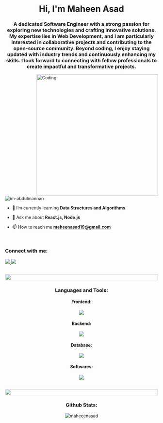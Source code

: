 <h1 align="center">Hi, I'm Maheen Asad</h1>
<h3 align="center">A dedicated Software Engineer with a strong passion for exploring new technologies and crafting innovative solutions. My expertise lies in Web Development, and I am particularly interested in collaborative projects and contributing to the open-source community. Beyond coding, I enjoy staying updated with industry trends and continuously enhancing my skills. I look forward to connecting with fellow professionals to create impactful and transformative projects.</h3>

<img align="right" alt="Coding" width="400" src="https://media1.tenor.com/m/IF2JdxzmyN4AAAAC/coding-girl.gif">
<img src="https://komarev.com/ghpvc/?username=im-abdulmannan&label=Profile%20views&color=0e75b6&style=flat" alt="im-abdulmannan" />

- 🌱 I’m currently learning **Data Structures and Algorithms.**

- 💬 Ask me about **React.js, Node.js**

- 📫 How to reach me **maheenasad19@gmail.com**

<br> 
<h3 align="left">Connect with me:</h3>
<p align="left">
  <a href="https://linkedin.com/in/maheeenasad">
    <img src="https://skillicons.dev/icons?i=linkedin&theme=light"/>
  </a>
 <a href="https://instagram.com/maheeenasad">
    <img src="https://skillicons.dev/icons?i=instagram&theme=light"/>
  </a>
</p> 

<br>
<img src="https://i.imgur.com/dBaSKWF.gif" height="20" width="100%">
<h3 align="center">Languages and Tools:</h3>
<h4 align="center">Frontend:</h4>
<p align="center">
  <a href="https://skillicons.dev">
    <img src="https://skillicons.dev/icons?i=html,css,js,react,bootstrap,redux,tailwind,git,webpack&theme=light" />
  </a>
</p>

<h4 align="center">Backend:</h4>
<p align="center">
  <a href="https://skillicons.dev">
    <img src="https://skillicons.dev/icons?i=cpp,nodejs&theme=light" />
  </a>
</p> 

 <h4 align="center">Database:</h4>
 <p align="center">
  <a href="https://skillicons.dev">
    <img src="https://skillicons.dev/icons?i=mongodb,mysql&theme=light" />
  </a>
</p> 

 <h4 align="center">Softwares:</h4>
 <p align="center">
  <a href="https://skillicons.dev">
    <img src="https://skillicons.dev/icons?i=vscode,github,postman,figma,illustrator,photoshop,xd&theme=light" />
  </a>
</p> 

<br>
<img src="https://i.imgur.com/dBaSKWF.gif" height="20" width="100%">
<h3 align="center">Github Stats:</h3>
<p align="center"><img align="center" src="https://github-readme-stats.vercel.app/api/top-langs?username=maheeenasad&show_icons=true&locale=en&layout=compact" alt="maheeenasad" /></p>
